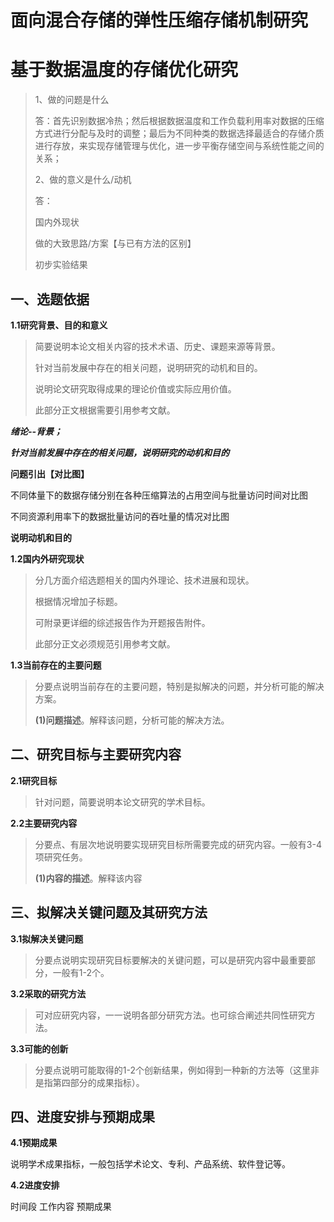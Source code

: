 # 面向混合存储的弹性压缩存储机制研究

# 基于数据温度的存储优化研究

> 1、做的问题是什么
>
> 答：首先识别数据冷热；然后根据数据温度和工作负载利用率对数据的压缩方式进行分配与及时的调整；最后为不同种类的数据选择最适合的存储介质进行存放，来实现存储管理与优化，进一步平衡存储空间与系统性能之间的关系；
>
> 2、做的意义是什么/动机
>
> 答：
>
> 国内外现状
>
> 做的大致思路/方案【与已有方法的区别】
>
> 初步实验结果

## 一、选题依据

**1.1研究背景、目的和意义**

>  简要说明本论文相关内容的技术术语、历史、课题来源等背景。
>
>  针对当前发展中存在的相关问题，说明研究的动机和目的。
>
>  说明论文研究取得成果的理论价值或实际应用价值。
>
>  此部分正文根据需要引用参考文献。



***绪论--背景；***



***针对当前发展中存在的相关问题，说明研究的动机和目的***

**问题引出【对比图】**

不同体量下的数据存储分别在各种压缩算法的占用空间与批量访问时间对比图

不同资源利用率下的数据批量访问的吞吐量的情况对比图

**说明动机和目的**





**1.2国内外研究现状**

>  分几方面介绍选题相关的国内外理论、技术进展和现状。
>
> 根据情况增加子标题。
>
> 可附录更详细的综述报告作为开题报告附件。
>
> 此部分正文必须规范引用参考文献。



**1.3当前存在的主要问题**

> 分要点说明当前存在的主要问题，特别是拟解决的问题，并分析可能的解决方案。
>
> **(1)问题描述**。解释该问题，分析可能的解决方法。



## 二、研究目标与主要研究内容

**2.1研究目标**

> 针对问题，简要说明本论文研究的学术目标。



**2.2主要研究内容**

> 分要点、有层次地说明要实现研究目标所需要完成的研究内容。一般有3-4项研究任务。
>
> **(1)内容的描述**。解释该内容



## 三、拟解决关键问题及其研究方法

**3.1拟解决关键问题**

> 分要点说明实现研究目标要解决的关键问题，可以是研究内容中最重要部分，一般有1-2个。



**3.2采取的研究方法**

> 可对应研究内容，一一说明各部分研究方法。也可综合阐述共同性研究方法。



**3.3可能的创新**

> 分要点说明可能取得的1-2个创新结果，例如得到一种新的方法等（这里非是指第四部分的成果指标）。



## 四、进度安排与预期成果

**4.1预期成果**

说明学术成果指标，一般包括学术论文、专利、产品系统、软件登记等。

**4.2进度安排**

时间段  工作内容  预期成果

